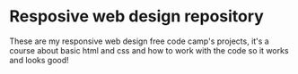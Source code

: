 # Resposive web design repository
These are my responsive web design free code camp's projects, it's a course about basic html and css and how to work with the code so it works and looks good!
